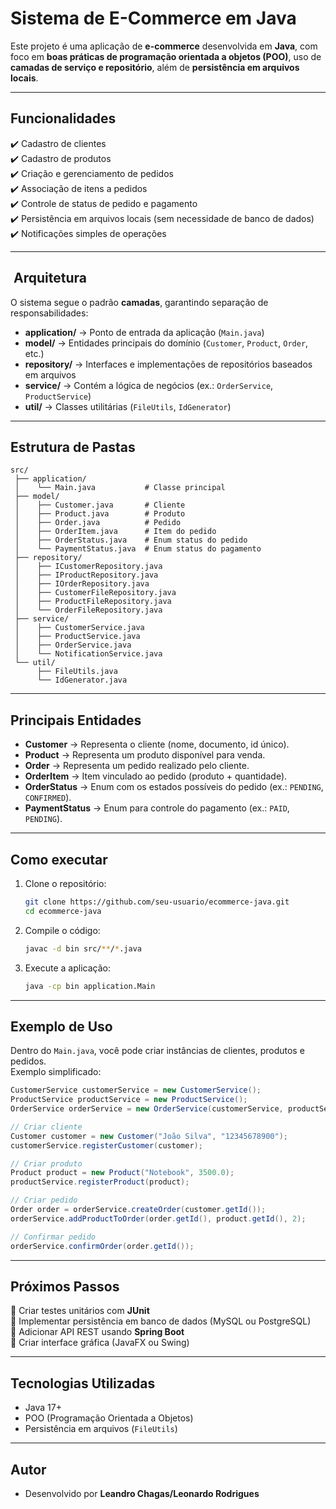 #   Sistema de E-Commerce em Java

Este projeto é uma aplicação de **e-commerce** desenvolvida em **Java**, com foco em **boas práticas de programação orientada a objetos (POO)**, uso de **camadas de serviço e repositório**, além de **persistência em arquivos locais**.

---

##  Funcionalidades

✔️ Cadastro de clientes  
✔️ Cadastro de produtos  
✔️ Criação e gerenciamento de pedidos  
✔️ Associação de itens a pedidos  
✔️ Controle de status de pedido e pagamento  
✔️ Persistência em arquivos locais (sem necessidade de banco de dados)  
✔️ Notificações simples de operações  

---

## ️ Arquitetura

O sistema segue o padrão **camadas**, garantindo separação de responsabilidades:

- **application/** → Ponto de entrada da aplicação (`Main.java`)  
- **model/** → Entidades principais do domínio (`Customer`, `Product`, `Order`, etc.)  
- **repository/** → Interfaces e implementações de repositórios baseados em arquivos  
- **service/** → Contém a lógica de negócios (ex.: `OrderService`, `ProductService`)  
- **util/** → Classes utilitárias (`FileUtils`, `IdGenerator`)  

---

##  Estrutura de Pastas

```
src/
 ├── application/
 │    └── Main.java           # Classe principal
 ├── model/
 │    ├── Customer.java       # Cliente
 │    ├── Product.java        # Produto
 │    ├── Order.java          # Pedido
 │    ├── OrderItem.java      # Item do pedido
 │    ├── OrderStatus.java    # Enum status do pedido
 │    └── PaymentStatus.java  # Enum status do pagamento
 ├── repository/
 │    ├── ICustomerRepository.java
 │    ├── IProductRepository.java
 │    ├── IOrderRepository.java
 │    ├── CustomerFileRepository.java
 │    ├── ProductFileRepository.java
 │    └── OrderFileRepository.java
 ├── service/
 │    ├── CustomerService.java
 │    ├── ProductService.java
 │    ├── OrderService.java
 │    └── NotificationService.java
 └── util/
      ├── FileUtils.java
      └── IdGenerator.java
```

---

##  Principais Entidades

- **Customer** → Representa o cliente (nome, documento, id único).  
- **Product** → Representa um produto disponível para venda.  
- **Order** → Representa um pedido realizado pelo cliente.  
- **OrderItem** → Item vinculado ao pedido (produto + quantidade).  
- **OrderStatus** → Enum com os estados possíveis do pedido (ex.: `PENDING`, `CONFIRMED`).  
- **PaymentStatus** → Enum para controle do pagamento (ex.: `PAID`, `PENDING`).  

---

##  Como executar

1. Clone o repositório:
   ```bash
   git clone https://github.com/seu-usuario/ecommerce-java.git
   cd ecommerce-java
   ```

2. Compile o código:
   ```bash
   javac -d bin src/**/*.java
   ```

3. Execute a aplicação:
   ```bash
   java -cp bin application.Main
   ```

---

##  Exemplo de Uso

Dentro do `Main.java`, você pode criar instâncias de clientes, produtos e pedidos.  
Exemplo simplificado:

```java
CustomerService customerService = new CustomerService();
ProductService productService = new ProductService();
OrderService orderService = new OrderService(customerService, productService);

// Criar cliente
Customer customer = new Customer("João Silva", "12345678900");
customerService.registerCustomer(customer);

// Criar produto
Product product = new Product("Notebook", 3500.0);
productService.registerProduct(product);

// Criar pedido
Order order = orderService.createOrder(customer.getId());
orderService.addProductToOrder(order.getId(), product.getId(), 2);

// Confirmar pedido
orderService.confirmOrder(order.getId());
```

---

##  Próximos Passos

🔹 Criar testes unitários com **JUnit**  
🔹 Implementar persistência em banco de dados (MySQL ou PostgreSQL)  
🔹 Adicionar API REST usando **Spring Boot**  
🔹 Criar interface gráfica (JavaFX ou Swing)  

---

##  Tecnologias Utilizadas

- Java 17+  
- POO (Programação Orientada a Objetos)  
- Persistência em arquivos (`FileUtils`)  

---

##  Autor

- Desenvolvido por **Leandro Chagas/Leonardo Rodrigues**
